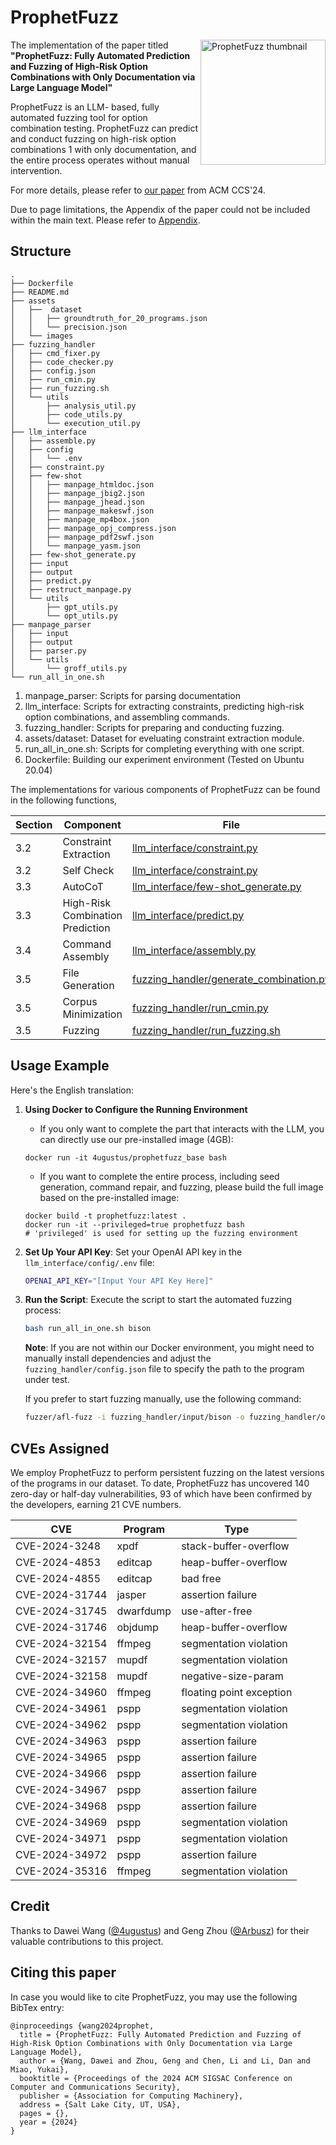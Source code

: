 # ProphetFuzz

<p><a href="https://arxiv.org/abs/2409.00922"><img alt="ProphetFuzz thumbnail" align="right" width="200" src="assets/images/thumbnail.png"></a></p>

The implementation of the paper titled **"ProphetFuzz: Fully Automated Prediction and Fuzzing of High-Risk Option Combinations with Only Documentation via Large Language Model"**

ProphetFuzz is an LLM- based, fully automated fuzzing tool for option combination testing. ProphetFuzz can predict and conduct fuzzing on high-risk option combinations 1 with only documentation, and the entire process operates without manual intervention. 

For more details, please refer to [our paper](https://arxiv.org/abs/2409.00922) from ACM CCS'24.

Due to page limitations, the Appendix of the paper could not be included within the main text. Please refer to [Appendix](Appendix.md).

## Structure

```
.
├── Dockerfile
├── README.md
├── assets
│   ├──  dataset
│   │   ├── groundtruth_for_20_programs.json
│   │   └── precision.json
│   └── images
├── fuzzing_handler
│   ├── cmd_fixer.py
│   ├── code_checker.py
│   ├── config.json
│   ├── run_cmin.py
│   ├── run_fuzzing.sh
│   └── utils
│       ├── analysis_util.py
│       ├── code_utils.py
│       └── execution_util.py
├── llm_interface
│   ├── assemble.py
│   ├── config
│   │   └── .env
│   ├── constraint.py
│   ├── few-shot
│   │   ├── manpage_htmldoc.json
│   │   ├── manpage_jbig2.json
│   │   ├── manpage_jhead.json
│   │   ├── manpage_makeswf.json
│   │   ├── manpage_mp4box.json
│   │   ├── manpage_opj_compress.json
│   │   ├── manpage_pdf2swf.json
│   │   └── manpage_yasm.json
│   ├── few-shot_generate.py
│   ├── input
│   ├── output
│   ├── predict.py
│   ├── restruct_manpage.py
│   └── utils
│       ├── gpt_utils.py
│       └── opt_utils.py
├── manpage_parser
│   ├── input
│   ├── output
│   ├── parser.py
│   └── utils
│       └── groff_utils.py
└── run_all_in_one.sh
```

1. manpage_parser: Scripts for parsing documentation
2. llm_interface: Scripts for extracting constraints, predicting high-risk option combinations, and assembling commands.
3. fuzzing_handler: Scripts for preparing and conducting fuzzing.
4. assets/dataset: Dataset for eveluating constraint extraction module.
5. run_all_in_one.sh: Scripts for completing everything with one script.
6. Dockerfile: Building our experiment environment (Tested on Ubuntu 20.04)

The implementations for various components of ProphetFuzz can be found in the following functions,

| Section | Component | File | Function |
|----|----|----|----|
| 3.2 | Constraint Extraction | [llm_interface/constraint.py](llm_interface/constraint.py) | extractRelationships |
| 3.2 | Self Check | [llm_interface/constraint.py](llm_interface/constraint.py) |  checkRelationships |
| 3.3 | AutoCoT | [llm_interface/few-shot_generate.py](llm_interface/few-shot_generate.py) | generatePrompt |
| 3.3 | High-Risk Combination Prediction | [llm_interface/predict.py](llm_interface/predict.py)| predictCombinations |
| 3.4 | Command Assembly | [llm_interface/assembly.py](llm_interface/assembly.py) | generateCommands |
| 3.5 | File Generation | [fuzzing_handler/generate_combination.py](scripts/generate_combination.py) | main |
| 3.5 | Corpus Minimization | [fuzzing_handler/run_cmin.py](scripts/run_cmin.py) | runCMinCommands |
| 3.5 | Fuzzing | [fuzzing_handler/run_fuzzing.sh](fuzzing_handler/run_fuzzing.sh) | runFuzzing |

## Usage Example

Here's the English translation:

1. **Using Docker to Configure the Running Environment**

   - If you only want to complete the part that interacts with the LLM, you can directly use our pre-installed image (4GB):

   ```
   docker run -it 4ugustus/prophetfuzz_base bash
   ```

   - If you want to complete the entire process, including seed generation, command repair, and fuzzing, please build the full image based on the pre-installed image:

   ```
   docker build -t prophetfuzz:latest .
   docker run -it --privileged=true prophetfuzz bash
   # 'privileged' is used for setting up the fuzzing environment
   ```

2. **Set Up Your API Key**:
   Set your OpenAI API key in the `llm_interface/config/.env` file:
   ```bash
   OPENAI_API_KEY="[Input Your API Key Here]"
   ```

2. **Run the Script**:
   Execute the script to start the automated fuzzing process:
   
   ```bash
   bash run_all_in_one.sh bison
   ```

   **Note**: If you are not within our Docker environment, you might need to manually install dependencies and adjust the `fuzzing_handler/config.json` file to specify the path to the program under test.

   If you prefer to start fuzzing manually, use the following command:

   ```bash
   fuzzer/afl-fuzz -i fuzzing_handler/input/bison -o fuzzing_handler/output/bison_prophet_1 -m none -K fuzzing_handler/argvs/argvs_bison.txt -- path/to/bison/bin/bison @@
   ```

## CVEs Assigned ##

We employ ProphetFuzz to perform persistent fuzzing on the latest versions of the programs in our dataset. To date, ProphetFuzz has uncovered 140 zero-day or half-day vulnerabilities, 93 of which have been confirmed by the developers, earning 21 CVE numbers.

| CVE            | Program   | Type                     |
| -------------- | --------- | ------------------------ |
| CVE-2024-3248  | xpdf      | stack-buffer-overflow    |
| CVE-2024-4853  | editcap   | heap-buffer-overflow     |
| CVE-2024-4855  | editcap   | bad free                 |
| CVE-2024-31744 | jasper    | assertion failure        |
| CVE-2024-31745 | dwarfdump | use-after-free           |
| CVE-2024-31746 | objdump   | heap-buffer-overflow     |
| CVE-2024-32154 | ffmpeg    | segmentation violation   |
| CVE-2024-32157 | mupdf     | segmentation violation   |
| CVE-2024-32158 | mupdf     | negative-size-param      |
| CVE-2024-34960 | ffmpeg    | floating point exception |
| CVE-2024-34961 | pspp      | segmentation violation   |
| CVE-2024-34962 | pspp      | segmentation violation   |
| CVE-2024-34963 | pspp      | assertion failure        |
| CVE-2024-34965 | pspp      | assertion failure        |
| CVE-2024-34966 | pspp      | assertion failure        |
| CVE-2024-34967 | pspp      | assertion failure        |
| CVE-2024-34968 | pspp      | assertion failure        |
| CVE-2024-34969 | pspp      | segmentation violation   |
| CVE-2024-34971 | pspp      | segmentation violation   |
| CVE-2024-34972 | pspp      | assertion failure        |
| CVE-2024-35316 | ffmpeg    | segmentation violation   |

## Credit ##

Thanks to Dawei Wang ([@4ugustus](https://github.com/waugustus)) and Geng Zhou ([@Arbusz](https://github.com/Arbusz)) for their valuable contributions to this project.

## Citing this paper ##

In case you would like to cite ProphetFuzz, you may use the following BibTex entry:

```
@inproceedings {wang2024prophet,
  title = {ProphetFuzz: Fully Automated Prediction and Fuzzing of High-Risk Option Combinations with Only Documentation via Large Language Model},
  author = {Wang, Dawei and Zhou, Geng and Chen, Li and Li, Dan and Miao, Yukai},
  booktitle = {Proceedings of the 2024 ACM SIGSAC Conference on Computer and Communications Security},
  publisher = {Association for Computing Machinery},
  address = {Salt Lake City, UT, USA},
  pages = {},
  year = {2024}
}
```
